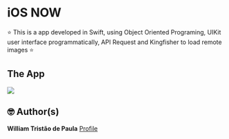# iOS NOW
⭐ This is a app developed in Swift, using Object Oriented Programing, UIKit user interface programmatically, API Request and Kingfisher to load remote images ⭐ 

## The App

![](preview.gif)

## 🤓 Author(s)

**William Tristão de Paula**  [Profile](https://github.com/williamtdepaula "GitHub Profile")
